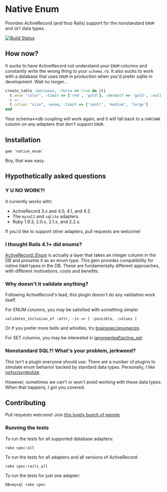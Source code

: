 # Native Enum #

Provides ActiveRecord (and thus Rails) support for the nonstandard `ENUM` and `SET` data types.

[![Build Status](https://travis-ci.org/iangreenleaf/native_enum.png?branch=master)](http://travis-ci.org/iangreenleaf/native_enum)

## How now? ##

It sucks to have ActiveRecord not understand your `ENUM` columns and constantly write the wrong thing to your `schema.rb`.
It also sucks to work with a database that uses `ENUM` in production when you'd prefer sqlite in development.
Wait no longer...

```ruby
create_table :balloons, :force => true do |t|
  t.enum "color", :limit => ['red', 'gold'], :default => 'gold', :null => false
  # or...
  t.column "size", :enum, :limit => ['small', 'medium', 'large']
end
```

Your schema<->db coupling will work again, and it will fall back to a `VARCHAR` column on any adapters that don't support `ENUM`.

## Installation ##

```
gem 'native_enum'
```

Boy, that was easy.

## Hypothetically asked questions ##

### Y U NO WORK?! ###

It currently works with:

 * ActiveRecord 3.x and 4.0, 4.1, and 4.2.
 * The `mysql2` and `sqlite` adapters.
 * Ruby 1.9.3, 2.0.x, 2.1.x, and 2.2.x.

If you'd like to support other adapters, pull requests are welcome!

### I thought Rails 4.1+ did enums? ###

[ActiveRecord::Enum](http://api.rubyonrails.org/classes/ActiveRecord/Enum.html) is actually a layer that takes an integer column in the DB and *presents* it as an enum type.
This gem provides compatibility for *native* `ENUM` types in the DB.
These are fundamentally different approaches, with different motivations, costs and benefits.

### Why doesn't it validate anything? ###

Following ActiveRecord's lead, this plugin doesn't do any validation work itself.

For ENUM columns, you may be satisfied with something simple:

    validates_inclusion_of :attr, :in => [ :possible, :values ]

Or if you prefer more bells and whistles, try [brainspec/enumerize](https://github.com/brainspec/enumerize).

For SET columns, you may be interested in [iangreenleaf/active_set](https://github.com/iangreenleaf/active_set).

### Nonstandard SQL?! What's your problem, jerkweed? ###

This isn't a plugin everyone should use. There are a number of plugins to simulate enum behavior backed by standard data types. Personally, I like [nofxx/symbolize](https://github.com/nofxx/symbolize).

However, sometimes we can't or won't avoid working with these data types. When that happens, I got you covered.

## Contributing ##

Pull requests welcome! Join
[this lovely bunch of people](https://github.com/iangreenleaf/native_enum/graphs/contributors).


### Running the tests ###

To run the tests for all supported database adapters:

    rake spec:all

To run the tests for all adapters and all versions of ActiveRecord:

    rake spec:rails_all

To run the tests for just one adapter:

    DB=mysql rake spec
